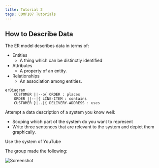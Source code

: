 ```yaml
---
title: Tutorial 2
tags: COMP107 Tutorials
---
```

## How to Describe Data
The ER model describes data in terms of:

* Entities
	* A thing which can be distinctly identified
* Attributes
	* A property of an entity.
* Relationships
	* An association among entities.

```mermaid
erDiagram
    CUSTOMER ||--o{ ORDER : places
    ORDER ||--|{ LINE-ITEM : contains
    CUSTOMER }|..|{ DELIVERY-ADDRESS : uses
```

Attempt a data description of a system you know well:

* Scoping which part of the system do you want to represent
* Write three sentences that are relevant to the system and depict them graphically.

Use the system of YouTube

The group made the following:

![Screenshot]({{site.baseurl}}/assets/comp107/tutorials/2020-11-13-1.png)
